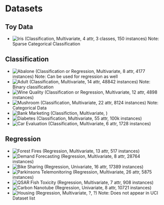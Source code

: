 # Datasets


## Toy Data

* ![Iris](https://archive.ics.uci.edu/ml/datasets/Iris) (Classification, Multivariate, 4 attr, 3 classes, 150 instances) Note: Sparse Categorical Classification


## Classification

* ![Abalone](https://archive.ics.uci.edu/ml/datasets/Abalone) (Classification or Regression, Multivariate, 8 attr, 4177 instances) Note: Can be used for regression as well
* ![Adult](https://archive.ics.uci.edu/ml/datasets/Adult) (Classification, Multivariate, 14 attr, 48842 instances) Note: Binary classification
* ![Wine Quality](https://archive.ics.uci.edu/ml/datasets/Wine+Quality) (Classification or Regression, Multivariate, 12 attr, 4898 instances)
* ![Mushroom](https://archive.ics.uci.edu/ml/datasets/Mushroom) (Classification, Multivariate, 22 attr, 8124 instances) Note: Categorical Data
* ![Bank Marketing](https://archive.ics.uci.edu/ml/datasets/Bank+Marketing) (Classifiction, Multivariate, )
* ![Diabetes](https://archive.ics.uci.edu/ml/datasets/Diabetes+130-US+hospitals+for+years+1999-2008) (Classification, Multivariate, 55 attr, 100k instances)
* ![Car Evaluation](https://archive.ics.uci.edu/ml/datasets/Car+Evaluation) (Classification, Multivariate, 6 attr, 1728 instances)


## Regression

* ![Forest Fires](https://archive.ics.uci.edu/ml/datasets/Forest+Fires) (Regression, Multivariate, 13 attr, 517 instances)
* ![Demand Forecasting](https://archive.ics.uci.edu/ml/datasets/Demand+Forecasting+for+a+store) (Regression, Multivariate, 8 attr, 28764 instances)
* ![Bike Sharing](https://archive.ics.uci.edu/ml/datasets/Bike+Sharing+Dataset) (Regression, Univariate, 16 attr, 17389 instances)
* ![Parkinsons Telemonitoring](https://archive.ics.uci.edu/ml/datasets/Parkinsons+Telemonitoring) (Regression, Multivariate, 26 attr, 5875 instances)
* ![QSAR Fish Toxicity](https://archive.ics.uci.edu/ml/datasets/QSAR+fish+toxicity) (Regression, Multivariate, 7 attr, 908 instances)
* ![Carbon Nanotube](https://archive.ics.uci.edu/ml/datasets/Carbon+Nanotubes) (Regression, Univariate, 8 attr, 10721 instances)
* ![Housing](https://archive.ics.uci.edu/ml/machine-learning-databases/housing/) (Regression, Multivariate, ?, ?) Note: Does not appear in UCI Dataset list


